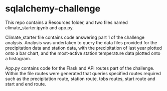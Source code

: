 # sqlalchemy-challenge

This repo contains a Resources folder, and two files named climate_starter.ipynb and app.py.

Climate_starter file contains code answering part 1 of the challenge analysis.
Analysis was undertaken to query the data files provided for the precipitation data and station data,
with the precipitation of last year plotted onto a bar chart, and the most-active station temperature data
plotted onto a histogram.

App.py contains code for the Flask and APi routes part of the challenge. Within the file
routes were generated that queries specified routes required such as the precipitation route, station route,
tobs routes, start route and start and end route.
